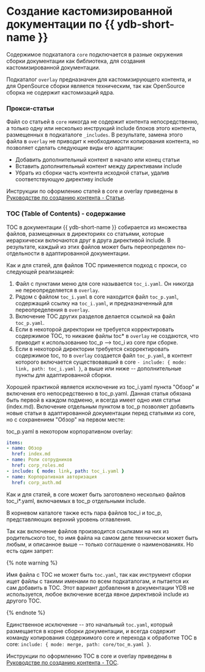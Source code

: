 # Создание кастомизированной документации по {{ ydb-short-name }}

Содержимое подкаталога `core` подключается в разные окружения сборки документации как библиотека, для создания кастомизированной документации. 

Подкаталог `overlay` предназначен для кастомизирующего контента, и для OpenSource сборки является техническим, так как OpenSource сборка не содержит кастомизаций ядра.

### Прокси-статьи

Файл со статьей в `core` никогда не содержит контента непосредственно, а только одну или несколько инструкций include блоков этого контента, размещенных в подкаталоге `_includes`. В результате, замена этого файла в `overlay` не приводит к необходимости копирования контента, но позволяет сделать следующие виды его адаптации:
- Добавить дополнительный контент в начало или конец статьи
- Вставить дополнительный контент между директивами include
- Убрать из сборки часть контента исходной статьи, удалив соответствующую директиву include

Инструкции по оформлению статей в core и overlay приведены в [Руководстве по созданию контента - Статьи](content.md#articles).

### TOC (Table of Contents) - содержание

TOC в документации {{ ydb-short-name }} собирается из множества файлов, размещенных в директориях со статьями, которые иерархически включаются друг в друга директивой include. В результате, каждый из этих файлов может быть переопределен по-отдельности в адаптированной документации.

Как и для статей, для файлов TOC применяется подход с прокси, со следующей реализацией:

1. Файл с пунктами меню для core называется `toc_i.yaml`. Он никогда не переопределяется в `overlay`.
2. Рядом с файлом `toc_i.yaml` в core находится файл `toc_p.yaml`, содержащий ссылку на `toc_i.yaml`, и предназначенный для переопределения в `overlay`.
3. Включение TOC других разделов делается ссылкой на файл `toc_p.yaml`.
4. Если в некоторой директории не требуется корректировать содержимое TOC, то никакие файлы toc* в `overlay` не создаются, что приводит к использованию toc_p --> toc_i из core при сборке.
5. Если в некоторой директории требуется скорректировать содержимое toc, то в `overlay` создается файл `toc_p.yaml`, в контент которого включается существовавший в core `- include: { mode: link, path: toc_i.yaml }`, а выше или ниже -- дополнительные пункты для адаптированной сборки.

Хорошей практикой является исключение из toc_i.yaml пункта "Обзор" и включения его непосредственно в toc_p.yaml. Данная статья обязана быть первой в каждом подменю, и всегда имеет одно имя статьи (index.md). Включение отдельным пунктом в toc_p позволяет добавить новые статьи в адаптированной документации перед статьями из core, но с сохранением "Обзор" на первом месте:

toc_p.yaml в некотором корпоративном overlay:
``` yaml
items:
- name: Обзор
  href: index.md
- name: Роли сотрудников
  href: corp_roles.md
- include: { mode: link, path: toc_i.yaml }
- name: Корпоративная авторизация
  href: corp_auth.md
```

Как и для статей, в core может быть заготовлено несколько файлов toc_i*.yaml, включаемых в toc_p отдельными include.

В корневом каталоге также есть пара файлов toc_i и toc_p, представляющих верхний уровень оглавления.

Так как включение файлов производится ссылками на них из родительского toc, то имя файла на самом деле технически может быть любым, и описанное выше -- только соглашение о наименованиях. Но есть один запрет:

{% note warning %}

Имя файла с TOC не может быть `toc.yaml`, так как инструмент сборки ищет файлы с такими именами по всем подкаталогам, и пытается их сам добавить в TOC. Этот вариант добавления в документации YDB не используется, любое включение всегда явное директивой include из другого TOC.

{% endnote %}

Единственное исключение -- это начальный `toc.yaml`, который размещается в корне сборки документации, и всегда содержит команду копирования содержимого core и перехода к обработке TOC в core: `include: { mode: merge, path: core/toc_m.yaml }`.

Инструкции по оформлению TOC в core и overlay приведены в [Руководстве по созданию контента - TOC](content.md#toc).
